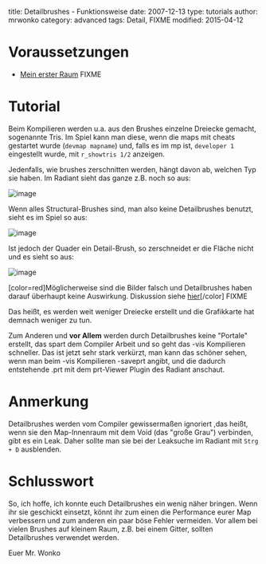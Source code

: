 ﻿title: Detailbrushes - Funktionsweise
date: 2007-12-13
type: tutorials
author: mrwonko
category: advanced
tags: Detail, FIXME
modified: 2015-04-12

# Voraussetzungen

* [Mein erster Raum](www.darth-arth.de/tutorials/mapping/firstroom/firstroom.htm) FIXME

# Tutorial

Beim Kompilieren werden u.a. aus den Brushes einzelne Dreiecke gemacht, sogenannte Tris. Im Spiel kann man diese, wenn die maps mit cheats gestartet wurde (`devmap mapname`) und, falls es im mp ist, `developer 1` eingestellt wurde, mit `r_showtris 1/2` anzeigen.

Jedenfalls, wie brushes zerschnitten werden, hängt davon ab, welchen Typ sie haben. Im Radiant sieht das ganze z.B. noch so aus:

![image](wonko822.wo.funpic.de/downloads/detailbrushes/images/radiant.jpg)

Wenn alles Structural-Brushes sind, man also keine Detailbrushes benutzt, sieht es im Spiel so aus:

![image](wonko822.wo.funpic.de/downloads/detailbrushes/images/game_structural.jpg)

Ist jedoch der Quader ein Detail-Brush, so zerschneidet er die Fläche nicht und es sieht so aus:

![image](wonko822.wo.funpic.de/downloads/detailbrushes/images/game_detail.jpg)

[color=red]Möglicherweise sind die Bilder falsch und Detailbrushes haben darauf überhaupt keine Auswirkung. Diskussion siehe [hier](darth-arth.de/forum/viewtopic.php?p=38752)[/color] FIXME



Das heißt, es werden weit weniger Dreiecke erstellt und die Grafikkarte hat demnach weniger zu tun. 

Zum Anderen und **vor Allem** werden durch Detailbrushes keine "Portale" erstellt, das spart dem Compiler Arbeit und so geht das -vis Kompilieren schneller. Das ist jetzt sehr stark verkürzt, man kann das schöner sehen, wenn man beim -vis Kompilieren -saveprt angibt, und die dadurch entstehende .prt mit dem prt-Viewer Plugin des Radiant anschaut.

# Anmerkung

Detailbrushes werden vom Compiler gewissermaßen ignoriert ,das heißt, wenn sie den Map-Innenraum mit dem Void (das "große Grau") verbinden, gibt es ein Leak. Daher sollte man sie bei der Leaksuche im Radiant mit `Strg + D` ausblenden.

# Schlusswort

So, ich hoffe, ich konnte euch Detailbrushes ein wenig näher bringen. Wenn ihr sie geschickt einsetzt, könnt ihr zum einen die Performance eurer Map verbessern und zum anderen ein paar böse Fehler vermeiden. Vor allem bei vielen Brushes auf kleinem Raum, z.B. bei einem Gitter, sollten Detailbrushes verwendet werden.

Euer Mr. Wonko